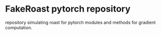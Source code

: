 # FakeRoast pytorch repository

repository simulating roast for pytorch modules and methods for gradient computation.
